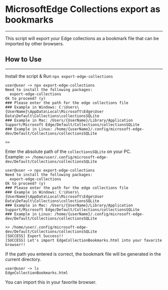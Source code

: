 # MicrosoftEdge Collections export as bookmarks  
---
This script will export your Edge collections as a bookmark file that can be imported by other browsers.  

## How to Use
---
Install the script & Run `npx export-edge-collections`  

    user@user ~> npx export-edge-collections
    Need to install the following packages:
      export-edge-collections
    Ok to proceed? (y) 
    ### Please enter the path for the edge collections file
    ### Example in Windows: C:\Users\{UserName}\AppData\Local\Microsoft\Edge\User Data\Default\Collections\collectionsSQLite
    ### Example in Mac: /Users/{UserName}/Library/Application Support/Microsoft Edge/Default/Collections/collectionsSQLite
    ### Example in Linux: /home/{userName}/.config/microsoft-edge-dev/Default/Collections/collectionsSQLite

    >>

Enter the absolute path of the `collectionsSQLite` on your PC.  
Example: `>> /home/user/.config/microsoft-edge-dev/Default/Collections/collectionsSQLite`  

    user@user ~> npx export-edge-collections
    Need to install the following packages:
      export-edge-collections
    Ok to proceed? (y) 
    ### Please enter the path for the edge collections file
    ### Example in Windows: C:\Users\{UserName}\AppData\Local\Microsoft\Edge\User Data\Default\Collections\collectionsSQLite
    ### Example in Mac: /Users/{UserName}/Library/Application Support/Microsoft Edge/Default/Collections/collectionsSQLite
    ### Example in Linux: /home/{userName}/.config/microsoft-edge-dev/Default/Collections/collectionsSQLite

    >> /home/user/.config/microsoft-edge-dev/Default/Collections/collectionsSQLite
    [SUCCESS] Export Success!! 
    [SUCCESS] Let's import EdgeCollectionBookmarks.html into your favarite browser!! 

If the path you entered is correct, the bookmark file will be generated in the current directory.

    user@user ~> ls
    EdgeCollectionBookmarks.html

You can import this in your favorite browser.
